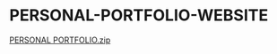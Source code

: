 # PERSONAL-PORTFOLIO-WEBSITE
[PERSONAL PORTFOLIO.zip](https://github.com/Satyam8009/PERSONAL-PORTFOLIO-WEBSITE/files/9089686/PERSONAL.PORTFOLIO.zip)
